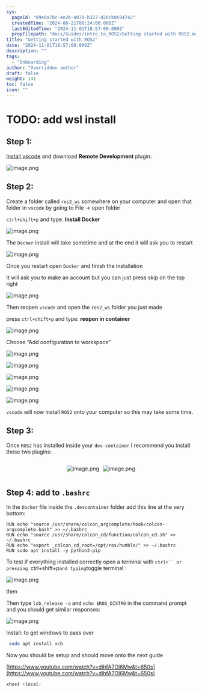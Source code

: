 ```yaml
---
sys:
  pageId: "89e0a78c-4e2b-4070-b327-d28cb0694742"
  createdTime: "2024-08-21T00:24:00.000Z"
  lastEditedTime: "2024-11-01T18:57:00.000Z"
  propFilepath: "docs/Guides/intro_to_ROS2/Getting started with ROS2.md"
title: "Getting started with ROS2"
date: "2024-11-01T18:57:00.000Z"
description: ""
tags:
  - "Onboarding"
author: "Overridden author"
draft: false
weight: 141
toc: false
icon: ""
---
```


# TODO: add wsl install

## Step 1:

[Install vscode](https://code.visualstudio.com/download) and download **Remote Development** plugin:

![image.png](https://prod-files-secure.s3.us-west-2.amazonaws.com/d518164a-d88e-44d1-a4ee-3adb3bd8bce0/efb52993-1881-4a40-b95e-6f020334f022/image.png?X-Amz-Algorithm=AWS4-HMAC-SHA256&X-Amz-Content-Sha256=UNSIGNED-PAYLOAD&X-Amz-Credential=ASIAZI2LB4662WK5RQIV%2F20250326%2Fus-west-2%2Fs3%2Faws4_request&X-Amz-Date=20250326T003835Z&X-Amz-Expires=3600&X-Amz-Security-Token=IQoJb3JpZ2luX2VjELj%2F%2F%2F%2F%2F%2F%2F%2F%2F%2FwEaCXVzLXdlc3QtMiJHMEUCIEkUKsz7DKZbqpMoxAjqGm2vMr3Wg2Sb%2B9eSA%2Bq0zfFFAiEA9brCDhdz8EGkZfOoPS6cS1VXkZQX1nGwUDr5Vbnxi4gq%2FwMIIRAAGgw2Mzc0MjMxODM4MDUiDJdmR0%2FAvHVxY7cgtSrcA63LOHyQZkWG4r7ABavl4MGQqHfwBRhEVQ%2FFRhbV3OFL8qhAls1CSDzjW1PfqPra1IVAr98V21sjfk%2B7d6M0HD7dghnPUrrZxnKrRjSZZDZ8Onqroz6sF%2FkciKYGVpAs3Ae3Oq1qy3mQ7o4Zvsp8Gxdj3QvffeCHYkVKLoU9i38TSMkiY9FWinn3%2BVw60o0WIv70PAYTBwHrE9DWyNATDI8wThqGxMGfjZ81ALg3XbCliMdcCLgd6B8tDLq7hqAMtvpi8UBq%2FQL1vY164rpmI393dYdMJ%2FElGNipYfy%2BGWgJvgRiI%2BSPHHMa7uneoLVl9PQNCElyXPTJuqOmTGA3xbGzVdH4jvEExw%2B%2B7Xc3HaNKw0spbF5KksZXC6wGH4CPVImFxy6JaD5nASfiGk6ABChrJQgh3ZlCiO7lS7uMEJy153cKt794W0ppy4F1NyDnPbnk6dzPwAu2pQH2nLe0p3gftecOlK01%2FZvATQPf4FuMMEmNSp0lYgsWdQSo0v5mGekujUjGRQ38OxYT7GCf%2F6OA%2BbUhi5aegTOE811AwCGMVtvlEdOuIwxQADD9cbFQleyJyTgT0x2Tzsf3z7baNDaYRC8NmCWigGU%2FOyfVGfmOOkZDbvdGzerc528FMPKOjb8GOqUB9hj8tDUs06kAlG1Zp58OENLYcu7PksHr5Cw1NHChBPYBdOQYTzP%2F504pVkHsDYBPmma%2Fc%2FH17aRcwD%2BoLaTPEjAZcptKV8zwKG5D1hRPA%2FuvGItpIUJHjU7n38nbkBhMFtOP%2F21eqOCmFzqc%2Bti%2F%2FDt9rMSEb3m%2B%2Bivi57QZysbsmbHFpwwhc2nNys8F4SfbMqaL6pTeYGvxn9Fl10L5EJzVhejK&X-Amz-Signature=b8aa035aef87de3c22268e3aa688fe778e488c3595e20607d1ba27a0c66c6389&X-Amz-SignedHeaders=host&x-id=GetObject)

## Step 2:

Create a folder called `ros2_ws` somewhere on your computer and open that folder in `vscode` by going to File → open folder 

`ctrl+shift+p` and type: **Install Docker**

![image.png](https://prod-files-secure.s3.us-west-2.amazonaws.com/d518164a-d88e-44d1-a4ee-3adb3bd8bce0/2269dc0e-1cd5-47ff-bceb-c04ad9b2eab0/image.png?X-Amz-Algorithm=AWS4-HMAC-SHA256&X-Amz-Content-Sha256=UNSIGNED-PAYLOAD&X-Amz-Credential=ASIAZI2LB4662WK5RQIV%2F20250326%2Fus-west-2%2Fs3%2Faws4_request&X-Amz-Date=20250326T003835Z&X-Amz-Expires=3600&X-Amz-Security-Token=IQoJb3JpZ2luX2VjELj%2F%2F%2F%2F%2F%2F%2F%2F%2F%2FwEaCXVzLXdlc3QtMiJHMEUCIEkUKsz7DKZbqpMoxAjqGm2vMr3Wg2Sb%2B9eSA%2Bq0zfFFAiEA9brCDhdz8EGkZfOoPS6cS1VXkZQX1nGwUDr5Vbnxi4gq%2FwMIIRAAGgw2Mzc0MjMxODM4MDUiDJdmR0%2FAvHVxY7cgtSrcA63LOHyQZkWG4r7ABavl4MGQqHfwBRhEVQ%2FFRhbV3OFL8qhAls1CSDzjW1PfqPra1IVAr98V21sjfk%2B7d6M0HD7dghnPUrrZxnKrRjSZZDZ8Onqroz6sF%2FkciKYGVpAs3Ae3Oq1qy3mQ7o4Zvsp8Gxdj3QvffeCHYkVKLoU9i38TSMkiY9FWinn3%2BVw60o0WIv70PAYTBwHrE9DWyNATDI8wThqGxMGfjZ81ALg3XbCliMdcCLgd6B8tDLq7hqAMtvpi8UBq%2FQL1vY164rpmI393dYdMJ%2FElGNipYfy%2BGWgJvgRiI%2BSPHHMa7uneoLVl9PQNCElyXPTJuqOmTGA3xbGzVdH4jvEExw%2B%2B7Xc3HaNKw0spbF5KksZXC6wGH4CPVImFxy6JaD5nASfiGk6ABChrJQgh3ZlCiO7lS7uMEJy153cKt794W0ppy4F1NyDnPbnk6dzPwAu2pQH2nLe0p3gftecOlK01%2FZvATQPf4FuMMEmNSp0lYgsWdQSo0v5mGekujUjGRQ38OxYT7GCf%2F6OA%2BbUhi5aegTOE811AwCGMVtvlEdOuIwxQADD9cbFQleyJyTgT0x2Tzsf3z7baNDaYRC8NmCWigGU%2FOyfVGfmOOkZDbvdGzerc528FMPKOjb8GOqUB9hj8tDUs06kAlG1Zp58OENLYcu7PksHr5Cw1NHChBPYBdOQYTzP%2F504pVkHsDYBPmma%2Fc%2FH17aRcwD%2BoLaTPEjAZcptKV8zwKG5D1hRPA%2FuvGItpIUJHjU7n38nbkBhMFtOP%2F21eqOCmFzqc%2Bti%2F%2FDt9rMSEb3m%2B%2Bivi57QZysbsmbHFpwwhc2nNys8F4SfbMqaL6pTeYGvxn9Fl10L5EJzVhejK&X-Amz-Signature=ea2bf386d8a961d98bbedd94dea86e7bced8cb6cd03cfc8b05f85d12c3417051&X-Amz-SignedHeaders=host&x-id=GetObject)

The `Docker` install will take sometime and at the end it will ask you to restart

![image.png](https://prod-files-secure.s3.us-west-2.amazonaws.com/d518164a-d88e-44d1-a4ee-3adb3bd8bce0/ed233f78-be33-4b1f-b89c-9c346c0e961e/image.png?X-Amz-Algorithm=AWS4-HMAC-SHA256&X-Amz-Content-Sha256=UNSIGNED-PAYLOAD&X-Amz-Credential=ASIAZI2LB4662WK5RQIV%2F20250326%2Fus-west-2%2Fs3%2Faws4_request&X-Amz-Date=20250326T003835Z&X-Amz-Expires=3600&X-Amz-Security-Token=IQoJb3JpZ2luX2VjELj%2F%2F%2F%2F%2F%2F%2F%2F%2F%2FwEaCXVzLXdlc3QtMiJHMEUCIEkUKsz7DKZbqpMoxAjqGm2vMr3Wg2Sb%2B9eSA%2Bq0zfFFAiEA9brCDhdz8EGkZfOoPS6cS1VXkZQX1nGwUDr5Vbnxi4gq%2FwMIIRAAGgw2Mzc0MjMxODM4MDUiDJdmR0%2FAvHVxY7cgtSrcA63LOHyQZkWG4r7ABavl4MGQqHfwBRhEVQ%2FFRhbV3OFL8qhAls1CSDzjW1PfqPra1IVAr98V21sjfk%2B7d6M0HD7dghnPUrrZxnKrRjSZZDZ8Onqroz6sF%2FkciKYGVpAs3Ae3Oq1qy3mQ7o4Zvsp8Gxdj3QvffeCHYkVKLoU9i38TSMkiY9FWinn3%2BVw60o0WIv70PAYTBwHrE9DWyNATDI8wThqGxMGfjZ81ALg3XbCliMdcCLgd6B8tDLq7hqAMtvpi8UBq%2FQL1vY164rpmI393dYdMJ%2FElGNipYfy%2BGWgJvgRiI%2BSPHHMa7uneoLVl9PQNCElyXPTJuqOmTGA3xbGzVdH4jvEExw%2B%2B7Xc3HaNKw0spbF5KksZXC6wGH4CPVImFxy6JaD5nASfiGk6ABChrJQgh3ZlCiO7lS7uMEJy153cKt794W0ppy4F1NyDnPbnk6dzPwAu2pQH2nLe0p3gftecOlK01%2FZvATQPf4FuMMEmNSp0lYgsWdQSo0v5mGekujUjGRQ38OxYT7GCf%2F6OA%2BbUhi5aegTOE811AwCGMVtvlEdOuIwxQADD9cbFQleyJyTgT0x2Tzsf3z7baNDaYRC8NmCWigGU%2FOyfVGfmOOkZDbvdGzerc528FMPKOjb8GOqUB9hj8tDUs06kAlG1Zp58OENLYcu7PksHr5Cw1NHChBPYBdOQYTzP%2F504pVkHsDYBPmma%2Fc%2FH17aRcwD%2BoLaTPEjAZcptKV8zwKG5D1hRPA%2FuvGItpIUJHjU7n38nbkBhMFtOP%2F21eqOCmFzqc%2Bti%2F%2FDt9rMSEb3m%2B%2Bivi57QZysbsmbHFpwwhc2nNys8F4SfbMqaL6pTeYGvxn9Fl10L5EJzVhejK&X-Amz-Signature=17e96f667ab67b797ec396e5fce2ab8010e9ccbb419d943cf6785225775159de&X-Amz-SignedHeaders=host&x-id=GetObject)

Once you restart open `Docker` and finish the installation

It will ask you to make an account but you can just press skip on the top right

![image.png](https://prod-files-secure.s3.us-west-2.amazonaws.com/d518164a-d88e-44d1-a4ee-3adb3bd8bce0/21010ad9-1659-4fd9-9f59-9932a09b2a3d/image.png?X-Amz-Algorithm=AWS4-HMAC-SHA256&X-Amz-Content-Sha256=UNSIGNED-PAYLOAD&X-Amz-Credential=ASIAZI2LB4662WK5RQIV%2F20250326%2Fus-west-2%2Fs3%2Faws4_request&X-Amz-Date=20250326T003835Z&X-Amz-Expires=3600&X-Amz-Security-Token=IQoJb3JpZ2luX2VjELj%2F%2F%2F%2F%2F%2F%2F%2F%2F%2FwEaCXVzLXdlc3QtMiJHMEUCIEkUKsz7DKZbqpMoxAjqGm2vMr3Wg2Sb%2B9eSA%2Bq0zfFFAiEA9brCDhdz8EGkZfOoPS6cS1VXkZQX1nGwUDr5Vbnxi4gq%2FwMIIRAAGgw2Mzc0MjMxODM4MDUiDJdmR0%2FAvHVxY7cgtSrcA63LOHyQZkWG4r7ABavl4MGQqHfwBRhEVQ%2FFRhbV3OFL8qhAls1CSDzjW1PfqPra1IVAr98V21sjfk%2B7d6M0HD7dghnPUrrZxnKrRjSZZDZ8Onqroz6sF%2FkciKYGVpAs3Ae3Oq1qy3mQ7o4Zvsp8Gxdj3QvffeCHYkVKLoU9i38TSMkiY9FWinn3%2BVw60o0WIv70PAYTBwHrE9DWyNATDI8wThqGxMGfjZ81ALg3XbCliMdcCLgd6B8tDLq7hqAMtvpi8UBq%2FQL1vY164rpmI393dYdMJ%2FElGNipYfy%2BGWgJvgRiI%2BSPHHMa7uneoLVl9PQNCElyXPTJuqOmTGA3xbGzVdH4jvEExw%2B%2B7Xc3HaNKw0spbF5KksZXC6wGH4CPVImFxy6JaD5nASfiGk6ABChrJQgh3ZlCiO7lS7uMEJy153cKt794W0ppy4F1NyDnPbnk6dzPwAu2pQH2nLe0p3gftecOlK01%2FZvATQPf4FuMMEmNSp0lYgsWdQSo0v5mGekujUjGRQ38OxYT7GCf%2F6OA%2BbUhi5aegTOE811AwCGMVtvlEdOuIwxQADD9cbFQleyJyTgT0x2Tzsf3z7baNDaYRC8NmCWigGU%2FOyfVGfmOOkZDbvdGzerc528FMPKOjb8GOqUB9hj8tDUs06kAlG1Zp58OENLYcu7PksHr5Cw1NHChBPYBdOQYTzP%2F504pVkHsDYBPmma%2Fc%2FH17aRcwD%2BoLaTPEjAZcptKV8zwKG5D1hRPA%2FuvGItpIUJHjU7n38nbkBhMFtOP%2F21eqOCmFzqc%2Bti%2F%2FDt9rMSEb3m%2B%2Bivi57QZysbsmbHFpwwhc2nNys8F4SfbMqaL6pTeYGvxn9Fl10L5EJzVhejK&X-Amz-Signature=130807534e88a1a5b46f3855ec1f88dadedc9f5631b12adc7a54b5ebb726248d&X-Amz-SignedHeaders=host&x-id=GetObject)

Then reopen `vscode` and open the `ros2_ws` folder you just made

press `ctrl+shift+p` and type: **reopen in container**

![image.png](https://prod-files-secure.s3.us-west-2.amazonaws.com/d518164a-d88e-44d1-a4ee-3adb3bd8bce0/4e93b8c2-41ad-488c-8095-c74205196118/image.png?X-Amz-Algorithm=AWS4-HMAC-SHA256&X-Amz-Content-Sha256=UNSIGNED-PAYLOAD&X-Amz-Credential=ASIAZI2LB4662WK5RQIV%2F20250326%2Fus-west-2%2Fs3%2Faws4_request&X-Amz-Date=20250326T003835Z&X-Amz-Expires=3600&X-Amz-Security-Token=IQoJb3JpZ2luX2VjELj%2F%2F%2F%2F%2F%2F%2F%2F%2F%2FwEaCXVzLXdlc3QtMiJHMEUCIEkUKsz7DKZbqpMoxAjqGm2vMr3Wg2Sb%2B9eSA%2Bq0zfFFAiEA9brCDhdz8EGkZfOoPS6cS1VXkZQX1nGwUDr5Vbnxi4gq%2FwMIIRAAGgw2Mzc0MjMxODM4MDUiDJdmR0%2FAvHVxY7cgtSrcA63LOHyQZkWG4r7ABavl4MGQqHfwBRhEVQ%2FFRhbV3OFL8qhAls1CSDzjW1PfqPra1IVAr98V21sjfk%2B7d6M0HD7dghnPUrrZxnKrRjSZZDZ8Onqroz6sF%2FkciKYGVpAs3Ae3Oq1qy3mQ7o4Zvsp8Gxdj3QvffeCHYkVKLoU9i38TSMkiY9FWinn3%2BVw60o0WIv70PAYTBwHrE9DWyNATDI8wThqGxMGfjZ81ALg3XbCliMdcCLgd6B8tDLq7hqAMtvpi8UBq%2FQL1vY164rpmI393dYdMJ%2FElGNipYfy%2BGWgJvgRiI%2BSPHHMa7uneoLVl9PQNCElyXPTJuqOmTGA3xbGzVdH4jvEExw%2B%2B7Xc3HaNKw0spbF5KksZXC6wGH4CPVImFxy6JaD5nASfiGk6ABChrJQgh3ZlCiO7lS7uMEJy153cKt794W0ppy4F1NyDnPbnk6dzPwAu2pQH2nLe0p3gftecOlK01%2FZvATQPf4FuMMEmNSp0lYgsWdQSo0v5mGekujUjGRQ38OxYT7GCf%2F6OA%2BbUhi5aegTOE811AwCGMVtvlEdOuIwxQADD9cbFQleyJyTgT0x2Tzsf3z7baNDaYRC8NmCWigGU%2FOyfVGfmOOkZDbvdGzerc528FMPKOjb8GOqUB9hj8tDUs06kAlG1Zp58OENLYcu7PksHr5Cw1NHChBPYBdOQYTzP%2F504pVkHsDYBPmma%2Fc%2FH17aRcwD%2BoLaTPEjAZcptKV8zwKG5D1hRPA%2FuvGItpIUJHjU7n38nbkBhMFtOP%2F21eqOCmFzqc%2Bti%2F%2FDt9rMSEb3m%2B%2Bivi57QZysbsmbHFpwwhc2nNys8F4SfbMqaL6pTeYGvxn9Fl10L5EJzVhejK&X-Amz-Signature=0bfffa1b26dd1132e8b9dc1f75970ad2b482b8ec54f92741b50054dba7577952&X-Amz-SignedHeaders=host&x-id=GetObject)

Choose “Add configuration to workspace”

![image.png](https://prod-files-secure.s3.us-west-2.amazonaws.com/d518164a-d88e-44d1-a4ee-3adb3bd8bce0/9560b282-5060-4989-ba37-97e7b2c22476/image.png?X-Amz-Algorithm=AWS4-HMAC-SHA256&X-Amz-Content-Sha256=UNSIGNED-PAYLOAD&X-Amz-Credential=ASIAZI2LB4662WK5RQIV%2F20250326%2Fus-west-2%2Fs3%2Faws4_request&X-Amz-Date=20250326T003835Z&X-Amz-Expires=3600&X-Amz-Security-Token=IQoJb3JpZ2luX2VjELj%2F%2F%2F%2F%2F%2F%2F%2F%2F%2FwEaCXVzLXdlc3QtMiJHMEUCIEkUKsz7DKZbqpMoxAjqGm2vMr3Wg2Sb%2B9eSA%2Bq0zfFFAiEA9brCDhdz8EGkZfOoPS6cS1VXkZQX1nGwUDr5Vbnxi4gq%2FwMIIRAAGgw2Mzc0MjMxODM4MDUiDJdmR0%2FAvHVxY7cgtSrcA63LOHyQZkWG4r7ABavl4MGQqHfwBRhEVQ%2FFRhbV3OFL8qhAls1CSDzjW1PfqPra1IVAr98V21sjfk%2B7d6M0HD7dghnPUrrZxnKrRjSZZDZ8Onqroz6sF%2FkciKYGVpAs3Ae3Oq1qy3mQ7o4Zvsp8Gxdj3QvffeCHYkVKLoU9i38TSMkiY9FWinn3%2BVw60o0WIv70PAYTBwHrE9DWyNATDI8wThqGxMGfjZ81ALg3XbCliMdcCLgd6B8tDLq7hqAMtvpi8UBq%2FQL1vY164rpmI393dYdMJ%2FElGNipYfy%2BGWgJvgRiI%2BSPHHMa7uneoLVl9PQNCElyXPTJuqOmTGA3xbGzVdH4jvEExw%2B%2B7Xc3HaNKw0spbF5KksZXC6wGH4CPVImFxy6JaD5nASfiGk6ABChrJQgh3ZlCiO7lS7uMEJy153cKt794W0ppy4F1NyDnPbnk6dzPwAu2pQH2nLe0p3gftecOlK01%2FZvATQPf4FuMMEmNSp0lYgsWdQSo0v5mGekujUjGRQ38OxYT7GCf%2F6OA%2BbUhi5aegTOE811AwCGMVtvlEdOuIwxQADD9cbFQleyJyTgT0x2Tzsf3z7baNDaYRC8NmCWigGU%2FOyfVGfmOOkZDbvdGzerc528FMPKOjb8GOqUB9hj8tDUs06kAlG1Zp58OENLYcu7PksHr5Cw1NHChBPYBdOQYTzP%2F504pVkHsDYBPmma%2Fc%2FH17aRcwD%2BoLaTPEjAZcptKV8zwKG5D1hRPA%2FuvGItpIUJHjU7n38nbkBhMFtOP%2F21eqOCmFzqc%2Bti%2F%2FDt9rMSEb3m%2B%2Bivi57QZysbsmbHFpwwhc2nNys8F4SfbMqaL6pTeYGvxn9Fl10L5EJzVhejK&X-Amz-Signature=64202fad3098f1e2382157a046d5e035ca3d4eb4bdcc86222d77906c8eb625bd&X-Amz-SignedHeaders=host&x-id=GetObject)

![image.png](https://prod-files-secure.s3.us-west-2.amazonaws.com/d518164a-d88e-44d1-a4ee-3adb3bd8bce0/2ee63f81-886b-48e8-a553-dc6e5eac99e4/image.png?X-Amz-Algorithm=AWS4-HMAC-SHA256&X-Amz-Content-Sha256=UNSIGNED-PAYLOAD&X-Amz-Credential=ASIAZI2LB4662WK5RQIV%2F20250326%2Fus-west-2%2Fs3%2Faws4_request&X-Amz-Date=20250326T003835Z&X-Amz-Expires=3600&X-Amz-Security-Token=IQoJb3JpZ2luX2VjELj%2F%2F%2F%2F%2F%2F%2F%2F%2F%2FwEaCXVzLXdlc3QtMiJHMEUCIEkUKsz7DKZbqpMoxAjqGm2vMr3Wg2Sb%2B9eSA%2Bq0zfFFAiEA9brCDhdz8EGkZfOoPS6cS1VXkZQX1nGwUDr5Vbnxi4gq%2FwMIIRAAGgw2Mzc0MjMxODM4MDUiDJdmR0%2FAvHVxY7cgtSrcA63LOHyQZkWG4r7ABavl4MGQqHfwBRhEVQ%2FFRhbV3OFL8qhAls1CSDzjW1PfqPra1IVAr98V21sjfk%2B7d6M0HD7dghnPUrrZxnKrRjSZZDZ8Onqroz6sF%2FkciKYGVpAs3Ae3Oq1qy3mQ7o4Zvsp8Gxdj3QvffeCHYkVKLoU9i38TSMkiY9FWinn3%2BVw60o0WIv70PAYTBwHrE9DWyNATDI8wThqGxMGfjZ81ALg3XbCliMdcCLgd6B8tDLq7hqAMtvpi8UBq%2FQL1vY164rpmI393dYdMJ%2FElGNipYfy%2BGWgJvgRiI%2BSPHHMa7uneoLVl9PQNCElyXPTJuqOmTGA3xbGzVdH4jvEExw%2B%2B7Xc3HaNKw0spbF5KksZXC6wGH4CPVImFxy6JaD5nASfiGk6ABChrJQgh3ZlCiO7lS7uMEJy153cKt794W0ppy4F1NyDnPbnk6dzPwAu2pQH2nLe0p3gftecOlK01%2FZvATQPf4FuMMEmNSp0lYgsWdQSo0v5mGekujUjGRQ38OxYT7GCf%2F6OA%2BbUhi5aegTOE811AwCGMVtvlEdOuIwxQADD9cbFQleyJyTgT0x2Tzsf3z7baNDaYRC8NmCWigGU%2FOyfVGfmOOkZDbvdGzerc528FMPKOjb8GOqUB9hj8tDUs06kAlG1Zp58OENLYcu7PksHr5Cw1NHChBPYBdOQYTzP%2F504pVkHsDYBPmma%2Fc%2FH17aRcwD%2BoLaTPEjAZcptKV8zwKG5D1hRPA%2FuvGItpIUJHjU7n38nbkBhMFtOP%2F21eqOCmFzqc%2Bti%2F%2FDt9rMSEb3m%2B%2Bivi57QZysbsmbHFpwwhc2nNys8F4SfbMqaL6pTeYGvxn9Fl10L5EJzVhejK&X-Amz-Signature=078d3d86ab48d704a0ce643e2b177e91477ff991fe2398dff75afe94cb86440b&X-Amz-SignedHeaders=host&x-id=GetObject)

![image.png](https://prod-files-secure.s3.us-west-2.amazonaws.com/d518164a-d88e-44d1-a4ee-3adb3bd8bce0/ae1580b2-b048-407e-aed9-b584224a7a04/image.png?X-Amz-Algorithm=AWS4-HMAC-SHA256&X-Amz-Content-Sha256=UNSIGNED-PAYLOAD&X-Amz-Credential=ASIAZI2LB4662WK5RQIV%2F20250326%2Fus-west-2%2Fs3%2Faws4_request&X-Amz-Date=20250326T003835Z&X-Amz-Expires=3600&X-Amz-Security-Token=IQoJb3JpZ2luX2VjELj%2F%2F%2F%2F%2F%2F%2F%2F%2F%2FwEaCXVzLXdlc3QtMiJHMEUCIEkUKsz7DKZbqpMoxAjqGm2vMr3Wg2Sb%2B9eSA%2Bq0zfFFAiEA9brCDhdz8EGkZfOoPS6cS1VXkZQX1nGwUDr5Vbnxi4gq%2FwMIIRAAGgw2Mzc0MjMxODM4MDUiDJdmR0%2FAvHVxY7cgtSrcA63LOHyQZkWG4r7ABavl4MGQqHfwBRhEVQ%2FFRhbV3OFL8qhAls1CSDzjW1PfqPra1IVAr98V21sjfk%2B7d6M0HD7dghnPUrrZxnKrRjSZZDZ8Onqroz6sF%2FkciKYGVpAs3Ae3Oq1qy3mQ7o4Zvsp8Gxdj3QvffeCHYkVKLoU9i38TSMkiY9FWinn3%2BVw60o0WIv70PAYTBwHrE9DWyNATDI8wThqGxMGfjZ81ALg3XbCliMdcCLgd6B8tDLq7hqAMtvpi8UBq%2FQL1vY164rpmI393dYdMJ%2FElGNipYfy%2BGWgJvgRiI%2BSPHHMa7uneoLVl9PQNCElyXPTJuqOmTGA3xbGzVdH4jvEExw%2B%2B7Xc3HaNKw0spbF5KksZXC6wGH4CPVImFxy6JaD5nASfiGk6ABChrJQgh3ZlCiO7lS7uMEJy153cKt794W0ppy4F1NyDnPbnk6dzPwAu2pQH2nLe0p3gftecOlK01%2FZvATQPf4FuMMEmNSp0lYgsWdQSo0v5mGekujUjGRQ38OxYT7GCf%2F6OA%2BbUhi5aegTOE811AwCGMVtvlEdOuIwxQADD9cbFQleyJyTgT0x2Tzsf3z7baNDaYRC8NmCWigGU%2FOyfVGfmOOkZDbvdGzerc528FMPKOjb8GOqUB9hj8tDUs06kAlG1Zp58OENLYcu7PksHr5Cw1NHChBPYBdOQYTzP%2F504pVkHsDYBPmma%2Fc%2FH17aRcwD%2BoLaTPEjAZcptKV8zwKG5D1hRPA%2FuvGItpIUJHjU7n38nbkBhMFtOP%2F21eqOCmFzqc%2Bti%2F%2FDt9rMSEb3m%2B%2Bivi57QZysbsmbHFpwwhc2nNys8F4SfbMqaL6pTeYGvxn9Fl10L5EJzVhejK&X-Amz-Signature=185021a7050a773ddf189ec0841e04b92f352a365df6168b2f7ec85efb7893a1&X-Amz-SignedHeaders=host&x-id=GetObject)

![image.png](https://prod-files-secure.s3.us-west-2.amazonaws.com/d518164a-d88e-44d1-a4ee-3adb3bd8bce0/53255b28-f75e-430f-b9e3-c0ac8577e42b/image.png?X-Amz-Algorithm=AWS4-HMAC-SHA256&X-Amz-Content-Sha256=UNSIGNED-PAYLOAD&X-Amz-Credential=ASIAZI2LB4662WK5RQIV%2F20250326%2Fus-west-2%2Fs3%2Faws4_request&X-Amz-Date=20250326T003835Z&X-Amz-Expires=3600&X-Amz-Security-Token=IQoJb3JpZ2luX2VjELj%2F%2F%2F%2F%2F%2F%2F%2F%2F%2FwEaCXVzLXdlc3QtMiJHMEUCIEkUKsz7DKZbqpMoxAjqGm2vMr3Wg2Sb%2B9eSA%2Bq0zfFFAiEA9brCDhdz8EGkZfOoPS6cS1VXkZQX1nGwUDr5Vbnxi4gq%2FwMIIRAAGgw2Mzc0MjMxODM4MDUiDJdmR0%2FAvHVxY7cgtSrcA63LOHyQZkWG4r7ABavl4MGQqHfwBRhEVQ%2FFRhbV3OFL8qhAls1CSDzjW1PfqPra1IVAr98V21sjfk%2B7d6M0HD7dghnPUrrZxnKrRjSZZDZ8Onqroz6sF%2FkciKYGVpAs3Ae3Oq1qy3mQ7o4Zvsp8Gxdj3QvffeCHYkVKLoU9i38TSMkiY9FWinn3%2BVw60o0WIv70PAYTBwHrE9DWyNATDI8wThqGxMGfjZ81ALg3XbCliMdcCLgd6B8tDLq7hqAMtvpi8UBq%2FQL1vY164rpmI393dYdMJ%2FElGNipYfy%2BGWgJvgRiI%2BSPHHMa7uneoLVl9PQNCElyXPTJuqOmTGA3xbGzVdH4jvEExw%2B%2B7Xc3HaNKw0spbF5KksZXC6wGH4CPVImFxy6JaD5nASfiGk6ABChrJQgh3ZlCiO7lS7uMEJy153cKt794W0ppy4F1NyDnPbnk6dzPwAu2pQH2nLe0p3gftecOlK01%2FZvATQPf4FuMMEmNSp0lYgsWdQSo0v5mGekujUjGRQ38OxYT7GCf%2F6OA%2BbUhi5aegTOE811AwCGMVtvlEdOuIwxQADD9cbFQleyJyTgT0x2Tzsf3z7baNDaYRC8NmCWigGU%2FOyfVGfmOOkZDbvdGzerc528FMPKOjb8GOqUB9hj8tDUs06kAlG1Zp58OENLYcu7PksHr5Cw1NHChBPYBdOQYTzP%2F504pVkHsDYBPmma%2Fc%2FH17aRcwD%2BoLaTPEjAZcptKV8zwKG5D1hRPA%2FuvGItpIUJHjU7n38nbkBhMFtOP%2F21eqOCmFzqc%2Bti%2F%2FDt9rMSEb3m%2B%2Bivi57QZysbsmbHFpwwhc2nNys8F4SfbMqaL6pTeYGvxn9Fl10L5EJzVhejK&X-Amz-Signature=b5dc9771c176d406c488bbba4f64d3841b2bedd26ab5ead734c5cbfdf34c12ea&X-Amz-SignedHeaders=host&x-id=GetObject)

![image.png](https://prod-files-secure.s3.us-west-2.amazonaws.com/d518164a-d88e-44d1-a4ee-3adb3bd8bce0/7c562767-5af9-4ffb-97d1-327bcdf4ee00/image.png?X-Amz-Algorithm=AWS4-HMAC-SHA256&X-Amz-Content-Sha256=UNSIGNED-PAYLOAD&X-Amz-Credential=ASIAZI2LB4662WK5RQIV%2F20250326%2Fus-west-2%2Fs3%2Faws4_request&X-Amz-Date=20250326T003835Z&X-Amz-Expires=3600&X-Amz-Security-Token=IQoJb3JpZ2luX2VjELj%2F%2F%2F%2F%2F%2F%2F%2F%2F%2FwEaCXVzLXdlc3QtMiJHMEUCIEkUKsz7DKZbqpMoxAjqGm2vMr3Wg2Sb%2B9eSA%2Bq0zfFFAiEA9brCDhdz8EGkZfOoPS6cS1VXkZQX1nGwUDr5Vbnxi4gq%2FwMIIRAAGgw2Mzc0MjMxODM4MDUiDJdmR0%2FAvHVxY7cgtSrcA63LOHyQZkWG4r7ABavl4MGQqHfwBRhEVQ%2FFRhbV3OFL8qhAls1CSDzjW1PfqPra1IVAr98V21sjfk%2B7d6M0HD7dghnPUrrZxnKrRjSZZDZ8Onqroz6sF%2FkciKYGVpAs3Ae3Oq1qy3mQ7o4Zvsp8Gxdj3QvffeCHYkVKLoU9i38TSMkiY9FWinn3%2BVw60o0WIv70PAYTBwHrE9DWyNATDI8wThqGxMGfjZ81ALg3XbCliMdcCLgd6B8tDLq7hqAMtvpi8UBq%2FQL1vY164rpmI393dYdMJ%2FElGNipYfy%2BGWgJvgRiI%2BSPHHMa7uneoLVl9PQNCElyXPTJuqOmTGA3xbGzVdH4jvEExw%2B%2B7Xc3HaNKw0spbF5KksZXC6wGH4CPVImFxy6JaD5nASfiGk6ABChrJQgh3ZlCiO7lS7uMEJy153cKt794W0ppy4F1NyDnPbnk6dzPwAu2pQH2nLe0p3gftecOlK01%2FZvATQPf4FuMMEmNSp0lYgsWdQSo0v5mGekujUjGRQ38OxYT7GCf%2F6OA%2BbUhi5aegTOE811AwCGMVtvlEdOuIwxQADD9cbFQleyJyTgT0x2Tzsf3z7baNDaYRC8NmCWigGU%2FOyfVGfmOOkZDbvdGzerc528FMPKOjb8GOqUB9hj8tDUs06kAlG1Zp58OENLYcu7PksHr5Cw1NHChBPYBdOQYTzP%2F504pVkHsDYBPmma%2Fc%2FH17aRcwD%2BoLaTPEjAZcptKV8zwKG5D1hRPA%2FuvGItpIUJHjU7n38nbkBhMFtOP%2F21eqOCmFzqc%2Bti%2F%2FDt9rMSEb3m%2B%2Bivi57QZysbsmbHFpwwhc2nNys8F4SfbMqaL6pTeYGvxn9Fl10L5EJzVhejK&X-Amz-Signature=76799d06a15645caf4a0db7857cc99f656734fabe52d7cbeb2c417966b7b207c&X-Amz-SignedHeaders=host&x-id=GetObject)

`vscode` will now install `ROS2` onto your computer so this may take some time.

## Step 3:

Once `ROS2` has installed inside your `dev-container` I recommend you install these two plugins:

<div style="display: flex;flex-direction: row; column-gap:10px; max-width: 630px;justify-content: center;">
<div>

![image.png](https://prod-files-secure.s3.us-west-2.amazonaws.com/d518164a-d88e-44d1-a4ee-3adb3bd8bce0/3fc3d550-5a54-4ba1-ba6b-faa01cdb7369/image.png?X-Amz-Algorithm=AWS4-HMAC-SHA256&X-Amz-Content-Sha256=UNSIGNED-PAYLOAD&X-Amz-Credential=ASIAZI2LB4665CWYPTST%2F20250326%2Fus-west-2%2Fs3%2Faws4_request&X-Amz-Date=20250326T003845Z&X-Amz-Expires=3600&X-Amz-Security-Token=IQoJb3JpZ2luX2VjELj%2F%2F%2F%2F%2F%2F%2F%2F%2F%2FwEaCXVzLXdlc3QtMiJHMEUCIFlRh7zMk5I96lunXqiL%2F%2Fm0cY1JvKL9OkrUWg%2FoYRlWAiEAm3VjvLizC5WyCwLjWkvJ5vYT38%2FfYK7vhdYBQeLgxMgq%2FwMIIRAAGgw2Mzc0MjMxODM4MDUiDILVX15J8zGWY0pL0ircAwTIohDN8GhH81y%2BLzebKX3SwxEtd0uvwyZlXCmfauwPWwlQz0JkeGY8y2oKu%2BlFn0fyHIWsczWhFYEuQ0heyFXSw1sLHQV03AkN%2FNW0nh1Ri3jB8dh4234kMN3YiNtO5OQmwe54hJWNjL7yAjgn7W7rckg70DW5xSlHdGv3f44Rx1bRUzIfSZhHhx6wLJkedBagwzUGYycYcCjd2N9zaJC0sTVi4I5BKz%2BSVtpBoih19r5asL0cDHQ9BMelIw9h5z%2BnMzGwkG%2FRoIHpCB%2FOALav6IL%2F3Lzlq2KDXjBE3WqbTsfWP9pF%2F%2F%2FRmvVLrHOPPiz2Afh1y%2Fi1%2FwJHhaoLcNqNFajzRBFhLh%2F8GgIzTBVC9gc1Ue7EfuxIas2FxTdmuFl0IWvhNcVLQNmNK60o9FyIsp9hBe1O6uRSmF7bi6DNihRrPwD%2F3%2FBQrkrl0bMkLhsKrMhJ0F7TS2PP%2B8v6bBXNmXgieH%2FQ0GB7FuEz7GfkN8Cf0NtALu8r%2FX%2BenShBUspTf02URj8HaHE5nFVfWBTQ9V8YiZSWo7rcWSIj8Yop8j4xiF9t4SgAVZ5Flrkaa2e6oO4Qb1z7WhGrTtHMe25l0kFMMVWOeFz4k%2BBb1NgNRwssO%2B2bxprOLdW%2BMOiOjb8GOqUBQI12HE65g4SphgwwFWQDnJJTSh44LrdVvuvBzn%2Fezlo9jYmUrddBAvy%2BsElJV%2FZlWFQ27uddwwX%2F6G0uduJf3bkUehFaBbjh%2BIMQsgrLRUhRzYS5QRgjyP3nco2w07zy8SPjo22QpavJ4xy1FPoU%2B3hAXbPd6pXUZwXnY0V54LaFO%2Fnk5EN29JBG6pfU%2FxPZOrhNrv5mbSTmyFwKgiYOQCp09Hi5&X-Amz-Signature=ceab1f6d928eb0399f3bd5f12d988ff84fa20b85922fece0b3c7edf2fe770a08&X-Amz-SignedHeaders=host&x-id=GetObject)

</div>
<div>

![image.png](https://prod-files-secure.s3.us-west-2.amazonaws.com/d518164a-d88e-44d1-a4ee-3adb3bd8bce0/d994cc66-13c2-4093-a5a3-f84cf4601a82/image.png?X-Amz-Algorithm=AWS4-HMAC-SHA256&X-Amz-Content-Sha256=UNSIGNED-PAYLOAD&X-Amz-Credential=ASIAZI2LB466ZKGD6JSP%2F20250326%2Fus-west-2%2Fs3%2Faws4_request&X-Amz-Date=20250326T003846Z&X-Amz-Expires=3600&X-Amz-Security-Token=IQoJb3JpZ2luX2VjELj%2F%2F%2F%2F%2F%2F%2F%2F%2F%2FwEaCXVzLXdlc3QtMiJIMEYCIQC%2FfYgnes%2BsBQFAhWLWP7SN8hyChach3MjpwWE9Ja7sywIhALiPPYiIPmddpSFgUwie2jPb0RZoY0pktHlpir21%2FK7kKv8DCCEQABoMNjM3NDIzMTgzODA1Igyw%2FcNQa6sM6OFo4Ucq3APCqSCoMU%2FU09IUBMFybQSsO8C10y0u7pE8CRLDA3pKiqtVyvBfLKeSAYCpOjNji%2Bd%2FhQLcsuZnhEi7%2F4z%2BNh5BJxZbDLvT%2FE9pGfQ7w25L5b0hQyP32TdgZyk3txLgGcp%2BayQ6HmQkkGrED%2B0tUgwY%2Fc0pzOhvok5uB74VGfSjq9u%2B3Wgh9Afd0%2FMgqaZZbcIhup18QPQQDomrw4njeNLC5ntrxCfF9rDDlMpJCrDgpbp1mkhuK0z9xZy1PG7tAZrwPGWAUNdojDTsji7wv3EujFW3JfzJUYUUpguutxqR%2BPgkYitoE5NTk89ZyrRtYtTIx219ppSr9Rx4FJJSv3aEtKafkj6ceKtRej%2FXF3xhzjRl7ih4zM4dEeEb6fWwDzcZZm8wME8VzmZxvBp31unIR098UVMEELfJb%2FqmLS85bGARXBnU70SLbRsFzi7xGzN8mJJMXIgX18X2aVBYRlQmyYbwFtloNgbuo46%2FpteGGHt74Vt1k1H8DCYwELc07tnW7eSyHQ7RazWQedIvks2o%2F1GoscDEfYis9Bl1y2RbySQRahaeA6tVNYtCNMvkW1%2BqIKj%2BO50BWAj0LXHwnvtlG3W1mZSyLwLTePUDGCcQvC31kgy3W5O09dOo7zCMjo2%2FBjqkAZ2c9nkjdWnTZVOLGn4jHAv5iZTe1ShkIPBxZG5PEKD%2BjA3G8F%2B3dDV7KRlTta%2F8tw%2FB2Ao6WnRsQN7GiFkJN4C1MMufrkFmNcxlnam7lgrufeCvjErWE2TglAXnMyPtOqih5hgUGNjcv8Pqa8lukF1iAtlSsL%2FV0rj0wvjwql1wQnd4y5AgciRdKRKul5%2Fuxa%2FtCwVtjSdTQ0NPwYjlO111%2FN2d&X-Amz-Signature=6f4788279b0c10582479146222ed2add190ae3e3b065b3f7850e83b8023ace46&X-Amz-SignedHeaders=host&x-id=GetObject)

</div>
</div>

## Step 4: add to `.bashrc`

In the `Docker` file inside the `.devcontainer` folder add this line at the very bottom: 

```docker
RUN echo "source /usr/share/colcon_argcomplete/hook/colcon-argcomplete.bash" >> ~/.bashrc
RUN echo "source /usr/share/colcon_cd/function/colcon_cd.sh" >> ~/.bashrc
RUN echo "export _colcon_cd_root=/opt/ros/humble/" >> ~/.bashrc
RUN sudo apt install -y python3-pip 
```

To test if everything installed correctly open a terminal with `ctrl+`` or pressing `ctrl+shift+p` and typing `toggle terminal`:

![image.png](https://prod-files-secure.s3.us-west-2.amazonaws.com/d518164a-d88e-44d1-a4ee-3adb3bd8bce0/6a4943d8-b04e-4c02-9a58-775f3384d1a5/image.png?X-Amz-Algorithm=AWS4-HMAC-SHA256&X-Amz-Content-Sha256=UNSIGNED-PAYLOAD&X-Amz-Credential=ASIAZI2LB4662WK5RQIV%2F20250326%2Fus-west-2%2Fs3%2Faws4_request&X-Amz-Date=20250326T003835Z&X-Amz-Expires=3600&X-Amz-Security-Token=IQoJb3JpZ2luX2VjELj%2F%2F%2F%2F%2F%2F%2F%2F%2F%2FwEaCXVzLXdlc3QtMiJHMEUCIEkUKsz7DKZbqpMoxAjqGm2vMr3Wg2Sb%2B9eSA%2Bq0zfFFAiEA9brCDhdz8EGkZfOoPS6cS1VXkZQX1nGwUDr5Vbnxi4gq%2FwMIIRAAGgw2Mzc0MjMxODM4MDUiDJdmR0%2FAvHVxY7cgtSrcA63LOHyQZkWG4r7ABavl4MGQqHfwBRhEVQ%2FFRhbV3OFL8qhAls1CSDzjW1PfqPra1IVAr98V21sjfk%2B7d6M0HD7dghnPUrrZxnKrRjSZZDZ8Onqroz6sF%2FkciKYGVpAs3Ae3Oq1qy3mQ7o4Zvsp8Gxdj3QvffeCHYkVKLoU9i38TSMkiY9FWinn3%2BVw60o0WIv70PAYTBwHrE9DWyNATDI8wThqGxMGfjZ81ALg3XbCliMdcCLgd6B8tDLq7hqAMtvpi8UBq%2FQL1vY164rpmI393dYdMJ%2FElGNipYfy%2BGWgJvgRiI%2BSPHHMa7uneoLVl9PQNCElyXPTJuqOmTGA3xbGzVdH4jvEExw%2B%2B7Xc3HaNKw0spbF5KksZXC6wGH4CPVImFxy6JaD5nASfiGk6ABChrJQgh3ZlCiO7lS7uMEJy153cKt794W0ppy4F1NyDnPbnk6dzPwAu2pQH2nLe0p3gftecOlK01%2FZvATQPf4FuMMEmNSp0lYgsWdQSo0v5mGekujUjGRQ38OxYT7GCf%2F6OA%2BbUhi5aegTOE811AwCGMVtvlEdOuIwxQADD9cbFQleyJyTgT0x2Tzsf3z7baNDaYRC8NmCWigGU%2FOyfVGfmOOkZDbvdGzerc528FMPKOjb8GOqUB9hj8tDUs06kAlG1Zp58OENLYcu7PksHr5Cw1NHChBPYBdOQYTzP%2F504pVkHsDYBPmma%2Fc%2FH17aRcwD%2BoLaTPEjAZcptKV8zwKG5D1hRPA%2FuvGItpIUJHjU7n38nbkBhMFtOP%2F21eqOCmFzqc%2Bti%2F%2FDt9rMSEb3m%2B%2Bivi57QZysbsmbHFpwwhc2nNys8F4SfbMqaL6pTeYGvxn9Fl10L5EJzVhejK&X-Amz-Signature=77c500261b3592292063885863688deba7c4bd24310ebafe12c5587a363b8bb7&X-Amz-SignedHeaders=host&x-id=GetObject)

then 

Then type `lsb_release -a` and `echo $ROS_DISTRO` in the command prompt and you should get similar responses:

![image.png](https://prod-files-secure.s3.us-west-2.amazonaws.com/d518164a-d88e-44d1-a4ee-3adb3bd8bce0/3e635dec-a805-4e85-8b9e-d000e5b71a4e/image.png?X-Amz-Algorithm=AWS4-HMAC-SHA256&X-Amz-Content-Sha256=UNSIGNED-PAYLOAD&X-Amz-Credential=ASIAZI2LB4662WK5RQIV%2F20250326%2Fus-west-2%2Fs3%2Faws4_request&X-Amz-Date=20250326T003835Z&X-Amz-Expires=3600&X-Amz-Security-Token=IQoJb3JpZ2luX2VjELj%2F%2F%2F%2F%2F%2F%2F%2F%2F%2FwEaCXVzLXdlc3QtMiJHMEUCIEkUKsz7DKZbqpMoxAjqGm2vMr3Wg2Sb%2B9eSA%2Bq0zfFFAiEA9brCDhdz8EGkZfOoPS6cS1VXkZQX1nGwUDr5Vbnxi4gq%2FwMIIRAAGgw2Mzc0MjMxODM4MDUiDJdmR0%2FAvHVxY7cgtSrcA63LOHyQZkWG4r7ABavl4MGQqHfwBRhEVQ%2FFRhbV3OFL8qhAls1CSDzjW1PfqPra1IVAr98V21sjfk%2B7d6M0HD7dghnPUrrZxnKrRjSZZDZ8Onqroz6sF%2FkciKYGVpAs3Ae3Oq1qy3mQ7o4Zvsp8Gxdj3QvffeCHYkVKLoU9i38TSMkiY9FWinn3%2BVw60o0WIv70PAYTBwHrE9DWyNATDI8wThqGxMGfjZ81ALg3XbCliMdcCLgd6B8tDLq7hqAMtvpi8UBq%2FQL1vY164rpmI393dYdMJ%2FElGNipYfy%2BGWgJvgRiI%2BSPHHMa7uneoLVl9PQNCElyXPTJuqOmTGA3xbGzVdH4jvEExw%2B%2B7Xc3HaNKw0spbF5KksZXC6wGH4CPVImFxy6JaD5nASfiGk6ABChrJQgh3ZlCiO7lS7uMEJy153cKt794W0ppy4F1NyDnPbnk6dzPwAu2pQH2nLe0p3gftecOlK01%2FZvATQPf4FuMMEmNSp0lYgsWdQSo0v5mGekujUjGRQ38OxYT7GCf%2F6OA%2BbUhi5aegTOE811AwCGMVtvlEdOuIwxQADD9cbFQleyJyTgT0x2Tzsf3z7baNDaYRC8NmCWigGU%2FOyfVGfmOOkZDbvdGzerc528FMPKOjb8GOqUB9hj8tDUs06kAlG1Zp58OENLYcu7PksHr5Cw1NHChBPYBdOQYTzP%2F504pVkHsDYBPmma%2Fc%2FH17aRcwD%2BoLaTPEjAZcptKV8zwKG5D1hRPA%2FuvGItpIUJHjU7n38nbkBhMFtOP%2F21eqOCmFzqc%2Bti%2F%2FDt9rMSEb3m%2B%2Bivi57QZysbsmbHFpwwhc2nNys8F4SfbMqaL6pTeYGvxn9Fl10L5EJzVhejK&X-Amz-Signature=095c8db569c6c8c7c8b414b893c9e1d838f909421a9148374d3274683168c740&X-Amz-SignedHeaders=host&x-id=GetObject)

Install:  to get windows to pass over

```bash
 sudo apt install xcb
```

Now you should be setup and should move onto the next guide 

[https://www.youtube.com/watch?v=dihfA7Ol6Mw&t=650s](https://www.youtube.com/watch?v=dihfA7Ol6Mw&t=650s)

```python
xhost +local:
```
